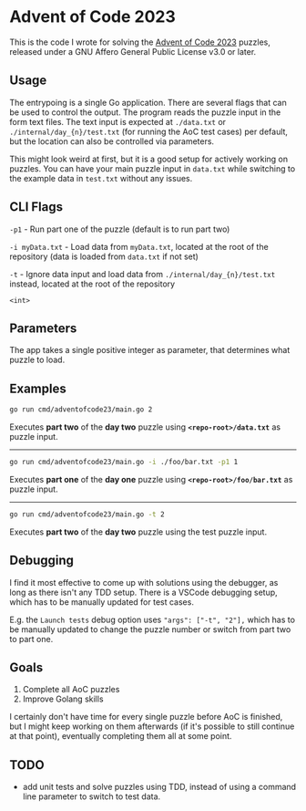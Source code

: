 # Advent of Code 2023

This is the code I wrote for solving the [Advent of Code 2023](https://adventofcode.com/2023) puzzles, released under a GNU Affero General Public License v3.0 or later.

## Usage

The entrypoing is a single Go application. There are several flags that can be used to control the output. The program reads the puzzle input in the form text files. The text input is expected at `./data.txt` or `./internal/day_{n}/test.txt` (for running the AoC test cases) per default, but the location can also be controlled via parameters.

This might look weird at first, but it is a good setup for actively working on puzzles. You can have your main puzzle input in `data.txt` while switching to the example data in `test.txt` without any issues.

## CLI Flags

`-p1` - Run part one of the puzzle (default is to run part two)

`-i myData.txt` - Load data from `myData.txt`, located at the root of the repository (data is loaded from `data.txt` if not set)

`-t` - Ignore data input and load data from `./internal/day_{n}/test.txt` instead, located at the root of the repository

`<int>`

## Parameters

The app takes a single positive integer as parameter, that determines what puzzle to load.

## Examples

```sh
go run cmd/adventofcode23/main.go 2
```

Executes **part two** of the **day two** puzzle using **`<repo-root>/data.txt`** as puzzle input.

---

```sh
go run cmd/adventofcode23/main.go -i ./foo/bar.txt -p1 1
```

Executes **part one** of the **day one** puzzle using **`<repo-root>/foo/bar.txt`** as puzzle input.

---

```sh
go run cmd/adventofcode23/main.go -t 2
```

Executes **part two** of the **day two** puzzle using the test puzzle input.

## Debugging

I find it most effective to come up with solutions using the debugger, as long as there isn't any TDD setup. There is a VSCode debugging setup, which has to be manually updated for test cases.

E.g. the `Launch tests` debug option uses `"args": ["-t", "2"],` which has to be manually updated to change the puzzle number or switch from part two to part one.

## Goals

1. Complete all AoC puzzles
2. Improve Golang skills

I certainly don't have time for every single puzzle before AoC is finished, but I might keep working on them afterwards (if it's possible to still continue at that point), eventually completing them all at some point.

## TODO

- add unit tests and solve puzzles using TDD, instead of using a command line parameter to switch to test data.
